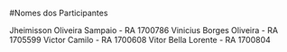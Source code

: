 #Nomes dos Participantes

Jheimisson Oliveira Sampaio - RA 1700786
Vinicius Borges Oliveira    - RA 1705599
Victor Camilo               - RA 1700608
Vitor Bella Lorente         - RA 1700804
